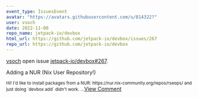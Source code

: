 ```yaml
---
event_type: IssuesEvent
avatar: "https://avatars.githubusercontent.com/u/814322?"
user: vsoch
date: 2022-11-08
repo_name: jetpack-io/devbox
html_url: https://github.com/jetpack-io/devbox/issues/267
repo_url: https://github.com/jetpack-io/devbox
---
```


<a href='https://github.com/vsoch' target='_blank'>vsoch</a> open issue <a href='https://github.com/jetpack-io/devbox/issues/267' target='_blank'>jetpack-io/devbox#267</a>.

<p>Adding a NUR (Nix User Repository!)</p><small>Hi! I'd like to install packages from a NUR: https://nur.nix-community.org/repos/rseops/ and just doing `devbox add` didn't work....</small><a href='https://github.com/jetpack-io/devbox/issues/267' target='_blank'>View Comment</a>
